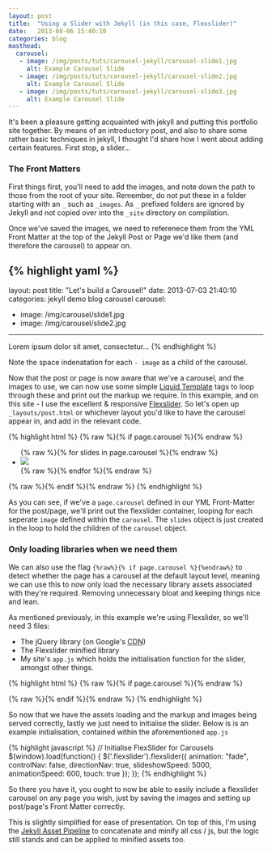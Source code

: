 ```yaml
---
layout: post
title:  "Using a Slider with Jekyll (in this case, Flexslider)"
date:   2013-08-06 15:40:10
categories: blog
masthead:
  carousel:
   - image: /img/posts/tuts/carousel-jekyll/carousel-slide1.jpg
     alt: Example Carousel Slide
   - image: /img/posts/tuts/carousel-jekyll/carousel-slide2.jpg
     alt: Example Carousel Slide
   - image: /img/posts/tuts/carousel-jekyll/carousel-slide3.jpg
     alt: Example Carousel Slide
---
```


It's been a pleasure getting acquainted with jekyll and putting this portfolio site together.  By means of an introductory post, and also to share some rather basic techniques in jekyll, I thought I'd share how I went about adding certain features.  First stop, a slider&hellip;

### The Front Matters

First things first, you'll need to add the images, and note down the path to those from the root of your site. Remember, do not put these in a folder starting with an `_` such as `_images`. As `_` prefixed folders are ignored by Jekyll and not copied over into the `_site` directory on compilation.

Once we've saved the images, we need to referenece them from the YML Front Matter at the top of the Jekyll Post or Page we'd like them (and therefore the carousel) to appear on.

{% highlight yaml %}
---
layout: post
title:  "Let's build a Carousel!"
date:   2013-07-03 21:40:10
categories: jekyll demo blog carousel
carousel:
 - image: /img/carousel/slide1.jpg
 - image: /img/carousel/slide2.jpg
---

Lorem ipsum dolor sit amet, consectetur...
{% endhighlight %}

Note the space indenatation for each `- image` as a child of the carousel.

Now that the post or page is now aware that we've a carousel, and the images to use, we can now use some simple [Liquid Template][liquid-wiki-gh] tags to loop through these and print out the markup we require.  In this example, and on this site - I use the excellent & responsive [Flexslider][flexslider-gh]. So  let's open up `_layouts/post.html` or whichever layout you'd like to have the carousel appear in, and add in the relevant code.

{% highlight html %}
  {% raw %}{% if page.carousel %}{% endraw %}
  <div class="flexslider">
    <ul class="slides">
      {% raw %}{% for slides in page.carousel %}{% endraw %}
      <li>
        <img src="{% raw %}{{ slides.image }}{% endraw %}">
      </li>
      {% raw %}{% endfor %}{% endraw %}
    </ul>
  </div>
  {% raw %}{% endif %}{% endraw %}
{% endhighlight %}

As you can see, if we've a `page.carousel` defined in our YML Front-Matter for the post/page, we'll print out the flexslider container, looping for each seperate `image` defined within the `carousel`.  The `slides` object is just created in the loop to hold the children of the `carousel` object.

### Only loading libraries when we need them

We can also use the flag `{%raw%}{% if page.carousel %}{%endraw%}` to detect whether the page has a carousel at the default layout level, meaning we can use this to now only load the necessary library assets associated with they're required.  Removing unnecessary bloat and keeping things nice and lean.

As mentioned previously, in this example we're using Flexslider, so we'll need 3 files:
- The jQuery library (on Google's <abbr title="Content Delivery Network">CDN</abbr>)
- The Flexslider minified library
- My site's `app.js` which holds the initialisation function for the slider, amongst other things.

{% highlight html %}
{% raw %}{% if page.carousel %}{% endraw %}
<!-- Google CDN Hosted jQuery  -->
<script src="//ajax.googleapis.com/ajax/libs/jquery/2.0.2/jquery.min.js"></script>
<!-- Flexslider Library  -->
<script src="/js/flexslider.min.js"></script>
<!-- Initialisation Code  -->
<script src="/js/app.js"></script>
{% raw %}{% endif %}{% endraw %}
{% endhighlight %}

So now that we have the assets loading and the markup and images being served correctly, lastly we just need to initialise the slider.  Below is is an example initialisation, contained within the aforementioned `app.js`

{% highlight javascript %}
// Initialise FlexSlider for Carousels
$(window).load(function() {
	$('.flexslider').flexslider({
	animation: "fade",
	controlNav: false,
	directionNav: true,
	slideshowSpeed: 5000,
	animationSpeed: 600,
	touch: true
	});
});
{% endhighlight %}

So there you have it, you ought to now be able to easily include a flexslider carousel on any page you wish, just by saving the images and setting up post/page's Front Matter correctly.

This is slightly simplified for ease of presentation.  On top of this, I'm using the [Jekyll Asset Pipeline][pipeline-gh] to concatenate and minify all css / js, but the logic still stands and can be applied to minified assets too.


[flexslider-gh]: https://github.com/woothemes/FlexSlider
[pipeline-gh]: https://github.com/matthodan/jekyll-asset-pipeline
[liquid-wiki-gh]: https://github.com/Shopify/liquid/wiki/Liquid-for-Designers
